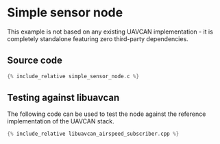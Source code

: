 ---
---

# Simple sensor node

This example is not based on any existing UAVCAN implementation -
it is completely standalone featuring zero third-party dependencies.

## Source code

```c
{% include_relative simple_sensor_node.c %}
```

## Testing against libuavcan

The following code can be used to test the node against the reference implementation of the UAVCAN stack.

```cpp
{% include_relative libuavcan_airspeed_subscriber.cpp %}
```
